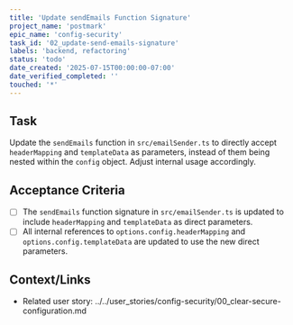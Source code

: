 ```yaml
---
title: 'Update sendEmails Function Signature'
project_name: 'postmark'
epic_name: 'config-security'
task_id: '02_update-send-emails-signature'
labels: 'backend, refactoring'
status: 'todo'
date_created: '2025-07-15T00:00:00-07:00'
date_verified_completed: ''
touched: '*'
---
```


## Task

Update the `sendEmails` function in `src/emailSender.ts` to directly accept `headerMapping` and `templateData` as parameters, instead of them being nested within the `config` object. Adjust internal usage accordingly.

## Acceptance Criteria

- [ ] The `sendEmails` function signature in `src/emailSender.ts` is updated to include `headerMapping` and `templateData` as direct parameters.
- [ ] All internal references to `options.config.headerMapping` and `options.config.templateData` are updated to use the new direct parameters.

## Context/Links

- Related user story: ../../user_stories/config-security/00_clear-secure-configuration.md
